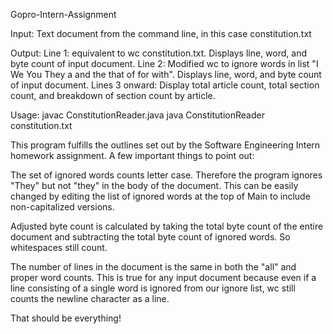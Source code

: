Gopro-Intern-Assignment

Input: Text document from the command line, in this case constitution.txt

Output: 
	Line 1: equivalent to wc constitution.txt. Displays line, word, and byte
	  count of input document.
	Line 2: Modified wc to ignore words in list "I We You They a and the that 
	  of for with". Displays line, word, and byte count of input document.
	Lines 3 onward: Display total article count, total section count, and
	  breakdown of section count by article.

Usage: javac ConstitutionReader.java
	   java  ConstitutionReader constitution.txt

This program fulfills the outlines set out by the Software Engineering Intern
homework assignment. A few important things to point out:

The set of ignored words counts letter case. Therefore the program ignores
"They" but not "they" in the body of the document. This can be easily changed
by editing the list of ignored words at the top of Main to include 
non-capitalized versions.

Adjusted byte count is calculated by taking the total byte count of the entire
document and subtracting the total byte count of ignored words. So whitespaces
still count.

The number of lines in the document is the same in both the "all" and proper
word counts. This is true for any input document because even if a line 
consisting of a single word is ignored from our ignore list, wc still counts
the newline character as a line.

That should be everything! 